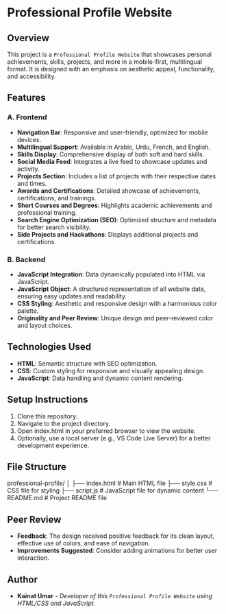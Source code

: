 # Professional Profile Website
## Overview
This project is a `Professional Profile Website` that showcases personal achievements, skills, projects, and more in a mobile-first, multilingual format. It is designed with an emphasis on aesthetic appeal, functionality, and accessibility.

## Features
### A. Frontend
- **Navigation Bar**: Responsive and user-friendly, optimized for mobile devices.
- **Multilingual Support**: Available in Arabic, Urdu, French, and English.
- **Skills Display**: Comprehensive display of both soft and hard skills.
- **Social Media Feed**: Integrates a live feed to showcase updates and activity.
- **Projects Section**: Includes a list of projects with their respective dates and times.
- **Awards and Certifications**: Detailed showcase of achievements, certifications, and trainings.
- **Short Courses and Degrees**: Highlights academic achievements and professional training.
- **Search Engine Optimization (SEO)**: Optimized structure and metadata for better search visibility.
- **Side Projects and Hackathons**: Displays additional projects and certifications.

### B. Backend
- **JavaScript Integration**: Data dynamically populated into HTML via JavaScript.
- **JavaScript Object**: A structured representation of all website data, ensuring easy updates and readability.
- **CSS Styling**: Aesthetic and responsive design with a harmonious color palette.
- **Originality and Peer Review**: Unique design and peer-reviewed color and layout choices.

## Technologies Used
- **HTML**: Semantic structure with SEO optimization.
- **CSS**: Custom styling for responsive and visually appealing design.
- **JavaScript**: Data handling and dynamic content rendering.

## Setup Instructions
1. Clone this repository.
2. Navigate to the project directory.
3. Open index.html in your preferred browser to view the website.
4. Optionally, use a local server (e.g., VS Code Live Server) for a better development experience.

## File Structure
professional-profile/
│
├── index.html       # Main HTML file
├── style.css        # CSS file for styling
├── script.js        # JavaScript file for dynamic content
└── README.md        # Project README file

## Peer Review
- **Feedback**: The design received positive feedback for its clean layout, effective use of colors, and ease of navigation.
- **Improvements Suggested**: Consider adding animations for better user interaction.

## Author
- **Kainat Umar** - *Developer of this `Professional Profile Website` using HTML/CSS and JavaScript.*
